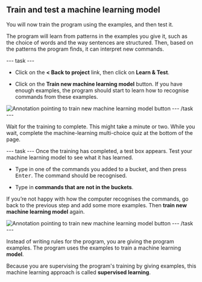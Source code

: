 ## Train and test a machine learning model

You will now train the program using the examples, and then test it.

The program will learn from patterns in the examples you give it, such as the choice of words and the way sentences are structured. Then, based on the patterns the program finds, it can interpret new commands.

--- task ---
+ Click on the **< Back to project** link, then click on **Learn & Test**.

+ Click on the **Train new machine learning model** button. If you have enough examples, the program should start to learn how to recognise commands from these examples.

![Annotation pointing to train new machine learning model button](images/train-new-model-annotated.png)
--- /task ---

Wait for the training to complete. This might take a minute or two. While you wait, complete the machine-learning multi-choice quiz at the bottom of the page.

--- task ---
Once the training has completed, a test box appears. Test your machine learning model to see what it has learned.

+ Type in one of the commands you added to a bucket, and then press <kbd>Enter</kbd>. The command should be recognised.

+ Type in **commands that are not in the buckets**.

If you’re not happy with how the computer recognises the commands, go back to the previous step and add some more examples. Then **train new machine learning model** again.

![Annotation pointing to train new machine learning model button](images/test-new-model-annotated.png)
--- /task ---

Instead of writing rules for the program, you are giving the program examples. The program uses the examples to train a machine learning **model**.

Because you are supervising the program's training by giving examples, this machine learning approach is called **supervised learning**.